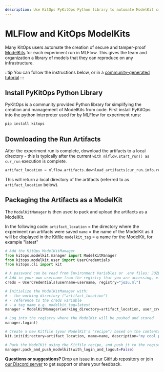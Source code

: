 ```yaml
---
description: Use KitOps PyKitOps Python library to automate ModelKit creation with MLFlow.
---
```

# MLFlow and KitOps ModelKits

Many KitOps users automate the creation of secure and tamper-proof [ModelKits](../../modelkit/intro.md) for each experiment run in MLFlow. This gives the team and organization a library of models that they can reproduce on any infrastructure.

::tip
You can follow the instructions below, or in a [community-generated tutorial](https://jozu.com/blog/how-to-use-kitops-with-mlflow/)
:::

## Install PyKitOps Python Library

PyKitOps is a community provided Python library for simplifying the creation and management of ModelKits from code. First install PyKitOps into the python interpreter used for by MLFlow for experiment runs:

```sh
pip install kitops
```

## Downloading the Run Artifacts

After the experiment run is complete, download the artifacts to a local directory - this is typically after the current `with mlflow.start_run() as cur_run` execution is complete.

```py
artifact_location = mlflow.artifacts.download_artifacts(cur_run.info.run_id)
```

This will return a local directory of the artifacts (referred to as `artifact_location` below).

## Packaging the Artifacts as a ModelKit

The `ModelKitManager` is then used to pack and upload the artifacts as a ModelKit.

In the following code:
`artifact_location` = the directory where the experiment run artifacts were saved
`name` = the name of the ModelKit as it will be displayed in the [Kitfile](../../kitfile/kf-overview.md)
`modelkit_tag` = a name for the ModelKit, for example "latest"

```py
# Add the KitOps ModelKitManager
from kitops.modelkit.manager import ModelKitManager
from kitops.modelkit.user import UserCredentials
from kitops.cli import kit

# A password can be read from Environment Variables or .env files: JOZU_PASSWORD=<secret password>
# Add in your own username from the registry that you are accessing, e.g. username=bmicklea
creds = UserCredentials(username=username, registry="jozu.ml")

# Initialize the ModelKitManager with:
# - the working directory ("artifact_location")
# - reference to the creds variable
# - a tag name e.g. modelkit_tag=latest
manager = ModelKitManager(working_directory=artifact_location, user_credentials=creds, modelkit_tag=modelkit_tag)

# Log into the registry where the ModelKit will be pushed and stored
manager.login()

# Create a new Kitfile (your ModelKit's "recipe") based on the contents of the working directory
kit.init(directory=artifact_location, name=name, description="my cool project", author=username)

# Pack the ModelKit using the Kitfile recipe, and push it to the registry
manager.pack_and_push_modelkit(with_login_and_logout=False)
```

**Questions or suggestions?** Drop an [issue in our GitHub repository](https://github.com/kitops-ml/kitops/issues) or join [our Discord server](https://discord.gg/Tapeh8agYy) to get support or share your feedback.
